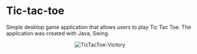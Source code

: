 # Tic-tac-toe

Simple desktop game application that allows users to play Tic Tac Toe. The application was created with Java, Swing.

<p align="center">
<img src="https://user-images.githubusercontent.com/69539845/113063814-2f629f80-91b6-11eb-822c-a13d415365d5.png" alt="TicTacToe-Victory">
</p>
